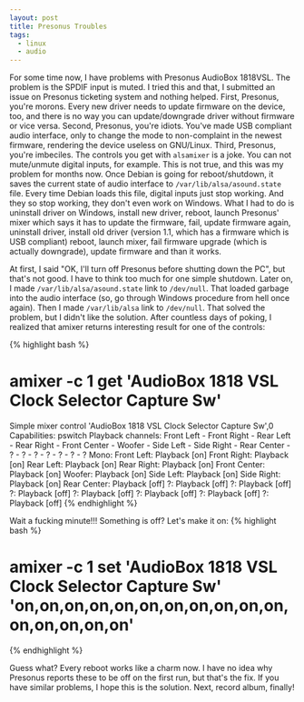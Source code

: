 ```yaml
---
layout: post
title: Presonus Troubles
tags:
  - linux
  - audio
---
```


For some time now, I have problems with Presonus AudioBox 1818VSL. The problem
is the SPDIF input is muted. I tried this and that, I submitted an issue on
Presonus ticketing system and nothing helped. First, Presonus, you're morons.
Every new driver needs to update firmware on the device, too, and there is no
way you can update/downgrade driver without firmware or vice versa. Second,
Presonus, you're idiots. You've made USB compliant audio interface, only to
change the mode to non-complaint in the newest firmware, rendering the device
useless on GNU/Linux. Third, Presonus, you're imbeciles. The controls you get
with `alsamixer` is a joke. You can not mute/unmute digital inputs, for example.
This is not true, and this was my problem for months now. Once Debian is going
for reboot/shutdown, it saves the current state of audio interface to
`/var/lib/alsa/asound.state` file. Every time Debian loads this file, digital
inputs just stop working. And they so stop working, they don't even work on
Windows. What I had to do is uninstall driver on Windows, install new driver,
reboot, launch Presonus' mixer which says it has to update the firmware, fail,
update firmware again, uninstall driver, install old driver (version 1.1, which
has a firmware which is USB compliant) reboot, launch mixer, fail firmware
upgrade (which is actually downgrade), update firmware and than it works.

At first, I said "OK, I'll turn off Presonus before shutting down the PC", but
that's not good. I have to think too much for one simple shutdown. Later on, I
made `/var/lib/alsa/asound.state` link to `/dev/null`. That loaded garbage into
the audio interface (so, go through Windows procedure from hell once again).
Then I made `/var/lib/alsa` link to `/dev/null`. That solved the problem, but
I didn't like the solution. After countless days of poking, I realized that
amixer returns interesting result for one of the controls:

{% highlight bash %}
# amixer -c 1 get 'AudioBox 1818 VSL Clock Selector Capture Sw'
Simple mixer control 'AudioBox 1818 VSL Clock Selector Capture Sw',0
  Capabilities: pswitch
  Playback channels: Front Left - Front Right - Rear Left - Rear Right - Front Center - Woofer - Side Left - Side Right - Rear Center - ? - ? - ? - ? - ? - ? - ?
  Mono:
  Front Left: Playback [on]
  Front Right: Playback [on]
  Rear Left: Playback [on]
  Rear Right: Playback [on]
  Front Center: Playback [on]
  Woofer: Playback [on]
  Side Left: Playback [on]
  Side Right: Playback [on]
  Rear Center: Playback [off]
  ?: Playback [off]
  ?: Playback [off]
  ?: Playback [off]
  ?: Playback [off]
  ?: Playback [off]
  ?: Playback [off]
  ?: Playback [off]
{% endhighlight %}

Wait a fucking minute!!! Something is off? Let's make it on:
{% highlight bash %}
# amixer -c 1 set 'AudioBox 1818 VSL Clock Selector Capture Sw' 'on,on,on,on,on,on,on,on,on,on,on,on,on,on,on,on'
{% endhighlight %}

Guess what? Every reboot works like a charm now. I have no idea why Presonus
reports these to be off on the first run, but that's the fix. If you have
similar problems, I hope this is the solution. Next, record album, finally!
